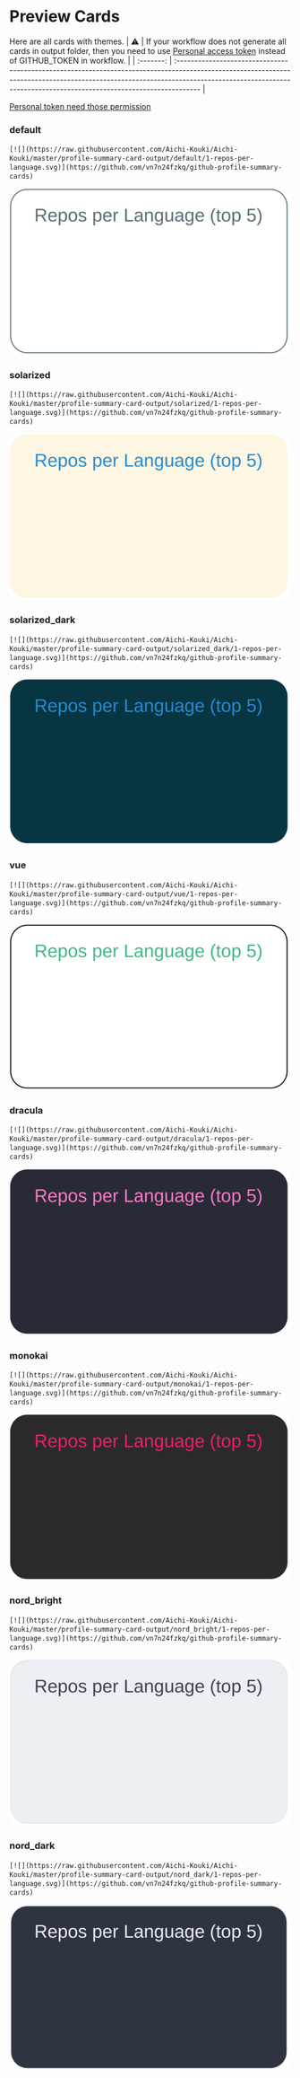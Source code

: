 
# Preview Cards

Here are all cards with themes.
| :warning: | If your workflow does not generate all cards in output folder, then you need to use [Personal access token](https://docs.github.com/en/actions/configuring-and-managing-workflows/creating-and-storing-encrypted-secrets) instead of GITHUB_TOKEN in workflow. |
| :-------: | :------------------------------------------------------------------------------------------------------------------------------------------------------------------------------------------------------------------------------------------------ |

[Personal token need those permission](https://github.com/vn7n24fzkq/github-profile-summary-cards/wiki/Personal-access-token-permissions)


### default


```
[![](https://raw.githubusercontent.com/Aichi-Kouki/Aichi-Kouki/master/profile-summary-card-output/default/1-repos-per-language.svg)](https://github.com/vn7n24fzkq/github-profile-summary-cards)
```
![](https://raw.githubusercontent.com/Aichi-Kouki/Aichi-Kouki/master/profile-summary-card-output/default/1-repos-per-language.svg)


### solarized


```
[![](https://raw.githubusercontent.com/Aichi-Kouki/Aichi-Kouki/master/profile-summary-card-output/solarized/1-repos-per-language.svg)](https://github.com/vn7n24fzkq/github-profile-summary-cards)
```
![](https://raw.githubusercontent.com/Aichi-Kouki/Aichi-Kouki/master/profile-summary-card-output/solarized/1-repos-per-language.svg)


### solarized_dark


```
[![](https://raw.githubusercontent.com/Aichi-Kouki/Aichi-Kouki/master/profile-summary-card-output/solarized_dark/1-repos-per-language.svg)](https://github.com/vn7n24fzkq/github-profile-summary-cards)
```
![](https://raw.githubusercontent.com/Aichi-Kouki/Aichi-Kouki/master/profile-summary-card-output/solarized_dark/1-repos-per-language.svg)


### vue


```
[![](https://raw.githubusercontent.com/Aichi-Kouki/Aichi-Kouki/master/profile-summary-card-output/vue/1-repos-per-language.svg)](https://github.com/vn7n24fzkq/github-profile-summary-cards)
```
![](https://raw.githubusercontent.com/Aichi-Kouki/Aichi-Kouki/master/profile-summary-card-output/vue/1-repos-per-language.svg)


### dracula


```
[![](https://raw.githubusercontent.com/Aichi-Kouki/Aichi-Kouki/master/profile-summary-card-output/dracula/1-repos-per-language.svg)](https://github.com/vn7n24fzkq/github-profile-summary-cards)
```
![](https://raw.githubusercontent.com/Aichi-Kouki/Aichi-Kouki/master/profile-summary-card-output/dracula/1-repos-per-language.svg)


### monokai


```
[![](https://raw.githubusercontent.com/Aichi-Kouki/Aichi-Kouki/master/profile-summary-card-output/monokai/1-repos-per-language.svg)](https://github.com/vn7n24fzkq/github-profile-summary-cards)
```
![](https://raw.githubusercontent.com/Aichi-Kouki/Aichi-Kouki/master/profile-summary-card-output/monokai/1-repos-per-language.svg)


### nord_bright


```
[![](https://raw.githubusercontent.com/Aichi-Kouki/Aichi-Kouki/master/profile-summary-card-output/nord_bright/1-repos-per-language.svg)](https://github.com/vn7n24fzkq/github-profile-summary-cards)
```
![](https://raw.githubusercontent.com/Aichi-Kouki/Aichi-Kouki/master/profile-summary-card-output/nord_bright/1-repos-per-language.svg)


### nord_dark


```
[![](https://raw.githubusercontent.com/Aichi-Kouki/Aichi-Kouki/master/profile-summary-card-output/nord_dark/1-repos-per-language.svg)](https://github.com/vn7n24fzkq/github-profile-summary-cards)
```
![](https://raw.githubusercontent.com/Aichi-Kouki/Aichi-Kouki/master/profile-summary-card-output/nord_dark/1-repos-per-language.svg)

